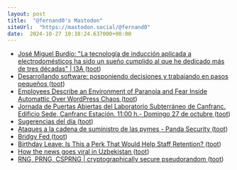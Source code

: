 ```yaml
---
layout: post
title:  "@fernand0's Mastodon"
siteUrl:  "https://mastodon.social/@fernand0"
date:  2024-10-27 10:38:24.637000+00:00
---
```

*  [José Miguel Burdío: &quot;La tecnología de inducción aplicada a electrodomésticos ha sido un sueño cumplido al que he dedicado más de tres décadas&quot; \|  I3A   ](https://i3a.unizar.es/es/entrevistas/jose-miguel-burdio-la-tecnologia-de-induccion-aplicada-electrodomesticos-ha-sido-un) ([toot](https://mastodon.social/@fernand0/113378951471719512))
*  [Desarrollando software: posponiendo decisiones y trabajando en pasos pequeños ](https://www.eferro.net/2024/09/desarrollando-software-posponiendo.htm) ([toot](https://mastodon.social/@fernand0/113378576062476022))
*  [Employees Describe an Environment of Paranoia and Fear Inside Automattic Over WordPress Chaos ](https://www.404media.co/automattic-buyout-offer-wordpress-matt-mullenweg) ([toot](https://mastodon.social/@fernand0/113377689813797800))
*  [Jornada de Puertas Abiertas del Laboratorio Subterráneo de Canfranc. Edificio Sede, Canfranc Estación. 11:00 h.- Domingo 27 de octubre ](https://ciencias.unizar.es/noticia/jornada-de-puertas-abiertas-del-laboratorio-subterraneo-de-canfranc-edificio-sede-canfran) ([toot](https://mastodon.social/@fernand0/113376938726065425))
*  [Sugerencias del día ](https://avecesunafoto.wordpress.com/2024/10/26/sugerencias-del-dia) ([toot](https://mastodon.social/@fernand0/113374984689713069))
*  [Ataques a la cadena de suministro de las pymes - Panda Security ](https://www.pandasecurity.com/es/mediacenter/ataques-cadena-suministro-amenaza-invisible-ciberseguridad-pymes) ([toot](https://mastodon.social/@fernand0/113374909633396864))
*  [Bridgy Fed ](https://fed.brid.gy/doc) ([toot](https://mastodon.social/@fernand0/113374750689325534))
*  [Birthday Leave: Is This a Perk That Would Help Staff Retention? ](https://www.finesseresources.co.uk/blog/birthday-leave-is-this-a-perk-that-would-help-staff-retentio) ([toot](https://mastodon.social/@fernand0/113374329498556206))
*  [How the news goes viral in Uzbekistan ](https://globalvoices.org/2024/10/14/how-the-news-goes-viral-in-uzbekistan) ([toot](https://mastodon.social/@fernand0/113374120888034465))
*  [RNG, PRNG, CSPRNG \| cryptographically secure pseudorandom ](https://www.johndcook.com/blog/2024/10/16/rng-prng-csprng) ([toot](https://mastodon.social/@fernand0/113373557605340411))

